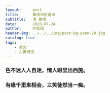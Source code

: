 ```yaml
---
layout:     post
title:      集杭州俗语诗
subtitle:   清 黄增
date:       2020-07-24
author:     听松阁
header-img: ../../../img/post-bg-poem-28.jpg
catalog: true
tags:
    - 美文
    - 古典诗词
---
```


### 色不迷人人自迷，情人眼里出西施。
### 有缘千里来相会，三笑徒然当一痴。
